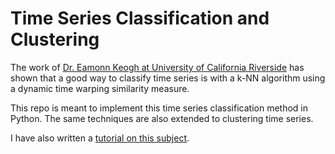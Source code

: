Time Series Classification and Clustering
=========================================

The work of [Dr. Eamonn Keogh at University of California Riverside](http://www.cs.ucr.edu/~eamonn/time_series_data/) has shown that a good way to classify time series is with a k-NN algorithm using a dynamic time warping similarity measure. 

This repo is meant to implement this time series classification method in Python.  The same techniques are also extended to clustering time series.

I have also written a [tutorial on this subject](http://nbviewer.ipython.org/github/alexminnaar/time-series-classification-and-clustering/blob/master/Time%20Series%20Classification%20and%20Clustering.ipynb).
